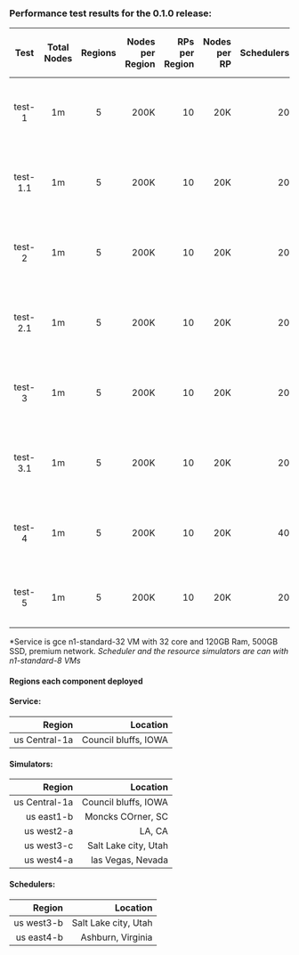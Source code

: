 
### Performance test results for the 0.1.0 release:

|   Test   | Total Nodes | Regions|Nodes per Region| RPs per Region | Nodes per RP | Schedulers| Nodes per scheduler list | Notes | Register<br>Latency<br>(ms) | List<br>Latency<br>(ms) | Watch<br>P50(ms) | P90(ms) | P99(ms) |
|:--------:| :---: | :---:|----:|----:|----:|----:|----:| ----:|----:|----:|----:|----:| ----:|
|  test-1  | 1m  | 5 | 200K | 10 | 20K | 20 | 25K| disable metric, daily data change pattern|301|871|108|175|211|
| test-1.1 | 1m  | 5 | 200K | 10 | 20K | 20 | 25K| disable metric, RP down data change pattern|374|1012|1021|1137|1156|
|  test-2  | 1m  | 5 | 200K | 10 | 20K | 20 | 25K| enable metric, daily data change pattern|298|1097|116|181|201|
| test-2.1 | 1m  | 5 | 200K | 10 | 20K | 20 | 25K| enable metric,RP down data change pattern|359|1012|1002|1074|1093|
|  test-3  | 1m  | 5 | 200K | 10 | 20K | 20 | 50K| disable metric, daily data change pattern|369|1766|109|173|217|
| test-3.1 | 1m  | 5 | 200K | 10 | 20K | 20 | 50K| disable metric, RP down data change pattern|337|1679|877|1174|1200|
|  test-4  | 1m  | 5 | 200K | 10 | 20K | 40 | 25K| disable metric, daily data change pattern|135|811|92|161|195|
|  test-5  | 1m  | 5 | 200K | 10 | 20K | 20 | 25K| disable metric, rp down, all in one region|209|641|451|513|529|

*Service is gce n1-standard-32 VM with 32 core and 120GB Ram, 500GB SSD, premium network. 
*Scheduler and the resource simulators are can with n1-standard-8 VMs*


#### Regions each component deployed


#### Service:

|        Region |             Location |
|--------------:|---------------------:|
| us Central-1a | Council bluffs, IOWA |



#### Simulators:

|        Region |             Location |
|--------------:|---------------------:|
| us Central-1a | Council bluffs, IOWA |
|    us east1-b |    Moncks COrner, SC |
|    us west2-a |               LA, CA |
|    us west3-c | Salt Lake city, Utah |
|    us west4-a |    las Vegas, Nevada |


#### Schedulers:

|     Region |             Location |
|-----------:|---------------------:|
| us west3-b | Salt Lake city, Utah |
| us east4-b |    Ashburn, Virginia |

